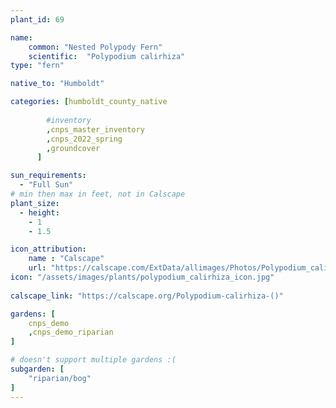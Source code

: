 ```yaml
---
plant_id: 69

name: 
    common: "Nested Polypody Fern" 
    scientific:  "Polypodium calirhiza"  
type: "fern"

native_to: "Humboldt"

categories: [humboldt_county_native
        
        #inventory 
        ,cnps_master_inventory
        ,cnps_2022_spring
        ,groundcover
      ]

sun_requirements:
  - "Full Sun"
# min then max in feet, not in Calscape
plant_size:
  - height: 
    - 1
    - 1.5

icon_attribution: 
    name : "Calscape"
    url: "https://calscape.com/ExtData/allimages/Photos/Polypodium_calirhiza_image50.jpg" 
icon: "/assets/images/plants/polypodium_calirhiza_icon.jpg"
 
calscape_link: "https://calscape.org/Polypodium-calirhiza-()"

gardens: [
    cnps_demo
    ,cnps_demo_riparian
]

# doesn't support multiple gardens :(
subgarden: [
    "riparian/bog"
]
---
```


